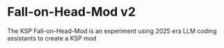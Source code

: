 # Fall-on-Head-Mod v2

The KSP Fall-on-Head-Mod is an experiment using 2025 era LLM coding assistants to create a KSP mod
